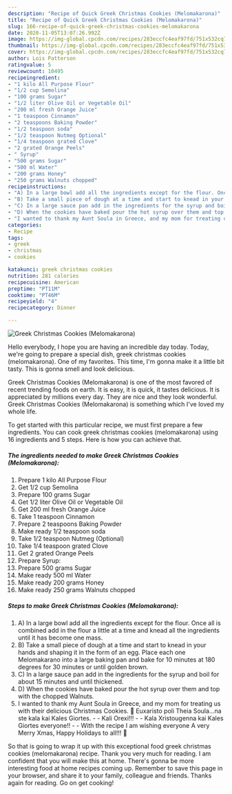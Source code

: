 ```yaml
---
description: "Recipe of Quick Greek Christmas Cookies (Melomakarona)"
title: "Recipe of Quick Greek Christmas Cookies (Melomakarona)"
slug: 166-recipe-of-quick-greek-christmas-cookies-melomakarona
date: 2020-11-05T13:07:26.992Z
image: https://img-global.cpcdn.com/recipes/283eccfc4eaf97fd/751x532cq70/greek-christmas-cookies-melomakarona-recipe-main-photo.jpg
thumbnail: https://img-global.cpcdn.com/recipes/283eccfc4eaf97fd/751x532cq70/greek-christmas-cookies-melomakarona-recipe-main-photo.jpg
cover: https://img-global.cpcdn.com/recipes/283eccfc4eaf97fd/751x532cq70/greek-christmas-cookies-melomakarona-recipe-main-photo.jpg
author: Lois Patterson
ratingvalue: 5
reviewcount: 10495
recipeingredient:
- "1 kilo All Purpose Flour"
- "1/2 cup Semolina"
- "100 grams Sugar"
- "1/2 liter Olive Oil or Vegetable Oil"
- "200 ml fresh Orange Juice"
- "1 teaspoon Cinnamon"
- "2 teaspoons Baking Powder"
- "1/2 teaspoon soda"
- "1/2 teaspoon Nutmeg Optional"
- "1/4 teaspoon grated Clove"
- "2 grated Orange Peels"
- " Syrup"
- "500 grams Sugar"
- "500 ml Water"
- "200 grams Honey"
- "250 grams Walnuts chopped"
recipeinstructions:
- "A) In a large bowl add all the ingredients except for the flour. Once all is combined add in the flour a little at a time and knead all the ingredients until it has become one mass."
- "B) Take a small piece of dough at a time and start to knead in your hands and shaping it in the form of an egg. Place each one Melomakarano into a large baking pan and bake for 10 minutes at 180 degrees for 30 minutes or until golden brown."
- "C) In a large sauce pan add in the ingredients for the syrup and boil for about 15 minutes and until thickened."
- "D) When the cookies have baked pour the hot syrup over them and top with the chopped Walnuts."
- "I wanted to thank my Aunt Soula in Greece, and my mom for treating us with their delicious Christmas Cookies. 🙂 Euxaristo poli Theia Soula…na ste kala kai Kales Giortes.  Kali Orexi!!!   Kala Xristougenna kai Kales Giortes everyone!!  With the recipe I am wishing everyone A very Merry Xmas, Happy Holidays to all!!! 🙂"
categories:
- Recipe
tags:
- greek
- christmas
- cookies

katakunci: greek christmas cookies 
nutrition: 281 calories
recipecuisine: American
preptime: "PT11M"
cooktime: "PT46M"
recipeyield: "4"
recipecategory: Dinner

---
```



![Greek Christmas Cookies (Melomakarona)](https://img-global.cpcdn.com/recipes/283eccfc4eaf97fd/751x532cq70/greek-christmas-cookies-melomakarona-recipe-main-photo.jpg)

Hello everybody, I hope you are having an incredible day today. Today, we're going to prepare a special dish, greek christmas cookies (melomakarona). One of my favorites. This time, I'm gonna make it a little bit tasty. This is gonna smell and look delicious.

Greek Christmas Cookies (Melomakarona) is one of the most favored of recent trending foods on earth. It is easy, it is quick, it tastes delicious. It is appreciated by millions every day. They are nice and they look wonderful. Greek Christmas Cookies (Melomakarona) is something which I've loved my whole life.




To get started with this particular recipe, we must first prepare a few ingredients. You can cook greek christmas cookies (melomakarona) using 16 ingredients and 5 steps. Here is how you can achieve that.

<!--inarticleads1-->

##### The ingredients needed to make Greek Christmas Cookies (Melomakarona):

1. Prepare 1 kilo All Purpose Flour
1. Get 1/2 cup Semolina
1. Prepare 100 grams Sugar
1. Get 1/2 liter Olive Oil or Vegetable Oil
1. Get 200 ml fresh Orange Juice
1. Take 1 teaspoon Cinnamon
1. Prepare 2 teaspoons Baking Powder
1. Make ready 1/2 teaspoon soda
1. Take 1/2 teaspoon Nutmeg (Optional)
1. Take 1/4 teaspoon grated Clove
1. Get 2 grated Orange Peels
1. Prepare  Syrup:
1. Prepare 500 grams Sugar
1. Make ready 500 ml Water
1. Make ready 200 grams Honey
1. Make ready 250 grams Walnuts chopped




<!--inarticleads2-->

##### Steps to make Greek Christmas Cookies (Melomakarona):

1. A) In a large bowl add all the ingredients except for the flour. Once all is combined add in the flour a little at a time and knead all the ingredients until it has become one mass.
1. B) Take a small piece of dough at a time and start to knead in your hands and shaping it in the form of an egg. Place each one Melomakarano into a large baking pan and bake for 10 minutes at 180 degrees for 30 minutes or until golden brown.
1. C) In a large sauce pan add in the ingredients for the syrup and boil for about 15 minutes and until thickened.
1. D) When the cookies have baked pour the hot syrup over them and top with the chopped Walnuts.
1. I wanted to thank my Aunt Soula in Greece, and my mom for treating us with their delicious Christmas Cookies. 🙂 Euxaristo poli Theia Soula…na ste kala kai Kales Giortes. -  - Kali Orexi!!!  -  - Kala Xristougenna kai Kales Giortes everyone!! -  - With the recipe I am wishing everyone A very Merry Xmas, Happy Holidays to all!!! 🙂




So that is going to wrap it up with this exceptional food greek christmas cookies (melomakarona) recipe. Thank you very much for reading. I am confident that you will make this at home. There's gonna be more interesting food at home recipes coming up. Remember to save this page in your browser, and share it to your family, colleague and friends. Thanks again for reading. Go on get cooking!
